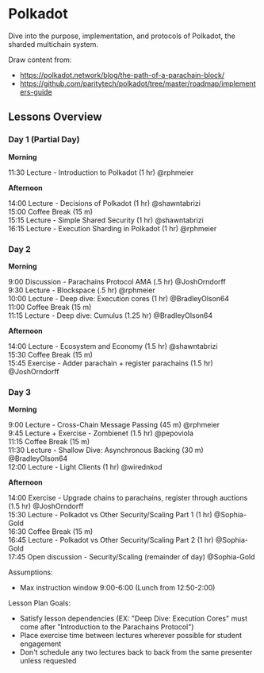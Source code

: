# Polkadot

Dive into the purpose, implementation, and protocols of Polkadot, the sharded multichain system.

Draw content from:

- https://polkadot.network/blog/the-path-of-a-parachain-block/
- https://github.com/paritytech/polkadot/tree/master/roadmap/implementers-guide

## Lessons Overview

### Day 1 (Partial Day)

**Morning**

11:30 Lecture - Introduction to Polkadot (1 hr) @rphmeier<br>

**Afternoon**

14:00 Lecture - Decisions of Polkadot (1 hr) @shawntabrizi<br>
15:00 Coffee Break (15 m)<br>
15:15 Lecture - Simple Shared Security (1 hr) @shawntabrizi<br>
16:15 Lecture - Execution Sharding in Polkadot (1 hr) @rphmeier<br>

### Day 2

**Morning**

9:00  Discussion - Parachains Protocol AMA (.5 hr) @JoshOrndorff<br>
9:30  Lecture - Blockspace (.5 hr) @rphmeier<br>
10:00 Lecture - Deep dive: Execution cores (1 hr) @BradleyOlson64<br>
11:00 Coffee Break (15 m)<br>
11:15 Lecture - Deep dive: Cumulus (1.25 hr) @BradleyOlson64<br>

**Afternoon**

14:00 Lecture - Ecosystem and Economy (1.5 hr) @shawntabrizi<br>
15:30 Coffee Break (15 m)<br>
15:45 Exercise - Adder parachain + register parachains (1.5 hr) @JoshOrndorff<br>

### Day 3

**Morning**

9:00  Lecture - Cross-Chain Message Passing (45 m) @rphmeier<br>
9:45  Lecture + Exercise - Zombienet (1.5 hr) @pepoviola<br>
11:15 Coffee Break (15 m)<br>
11:30 Lecture - Shallow Dive: Asynchronous Backing (30 m) @BradleyOlson64<br>
12:00 Lecture - Light Clients (1 hr) @wirednkod<br>

**Afternoon**

14:00 Exercise - Upgrade chains to parachains, register through auctions (1.5 hr) @JoshOrndorff<br>
15:30 Lecture - Polkadot vs Other Security/Scaling Part 1 (1 hr) @Sophia-Gold<br>
16:30 Coffee Break (15 m)<br>
16:45 Lecture - Polkadot vs Other Security/Scaling Part 2 (1 hr) @Sophia-Gold<br>
17:45 Open discussion - Security/Scaling (remainder of day) @Sophia-Gold<br>

Assumptions:

- Max instruction window 9:00-6:00 (Lunch from 12:50-2:00)

Lesson Plan Goals:

- Satisfy lesson dependencies (EX: "Deep Dive: Execution Cores" must come after "Introduction to the Parachains Protocol")
- Place exercise time between lectures wherever possible for student engagement
- Don't schedule any two lectures back to back from the same presenter unless requested
